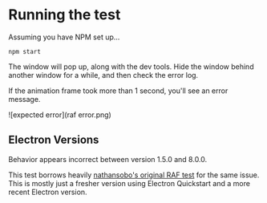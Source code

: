 # Running the test

Assuming you have NPM set up...

`npm start`

The window will pop up, along with the dev tools.  Hide the window behind
another window for a while, and then check the error log.

If the animation frame took more than 1 second, you'll see an error message.

![expected error](raf error.png)

## Electron Versions
Behavior appears incorrect between version 1.5.0 and 8.0.0.

This test borrows heavily [nathansobo's original RAF test](https://github.com/nathansobo/disable-renderer-backgrounding-test-case) for the same issue.  
This is mostly just a fresher version using Electron Quickstart and a more recent Electron version. 

